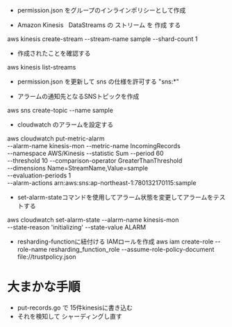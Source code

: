 - permission.json をグループのインラインポリシーとして作成

- Amazon Kinesis   DataStreams の ストリーム を 作成 する

aws kinesis create-stream --stream-name sample --shard-count 1

- 作成されたことを確認する

aws kinesis list-streams

- permission.json を更新して sns の仕様を許可する
                "sns:*"
                
- アラームの通知先となるSNSトピックを作成

aws sns create-topic --name sample

- cloudwatch のアラームを設定する

aws cloudwatch put-metric-alarm \
  --alarm-name kinesis-mon --metric-name IncomingRecords \
  --namespace AWS/Kinesis --statistic Sum --period 60 \
  --threshold 10 --comparison-operator GreaterThanThreshold \
  --dimensions Name=StreamName,Value=sample \
  --evaluation-periods 1 \
  --alarm-actions arn:aws:sns:ap-northeast-1:780132170115:sample


- set-alarm-stateコマンドを使用してアラーム状態を変更してアラームをテストする

aws cloudwatch set-alarm-state --alarm-name kinesis-mon \
  --state-reason 'initializing' --state-value ALARM


- resharding-functionに紐付ける IAMロールを作成
aws iam create-role --role-name resharding_function_role --assume-role-policy-document file://trustpolicy.json

# 大まかな手順
- put-records.go で 15件kinesisに書き込む
- それを検知して シャーディングし直す


